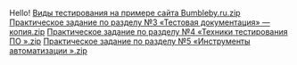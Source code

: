 Hello!
[Виды тестирования на примере сайта Bumbleby.ru.zip](https://github.com/userseptember1969/Bumbleby/files/9132556/Bumbleby.ru.zip)
[Практическое задание по разделу №3 «Тестовая документация» — копия.zip](https://github.com/userseptember1969/Bumbleby/files/9132598/3.zip)
[Практическое задание по разделу №4 «Техники тестирования ПО ».zip](https://github.com/userseptember1969/Bumbleby/files/9132605/4.zip)
[Практическое задание по разделу №5 «Инструменты автоматизации ».zip](https://github.com/userseptember1969/Bumbleby/files/9132607/5.zip)
